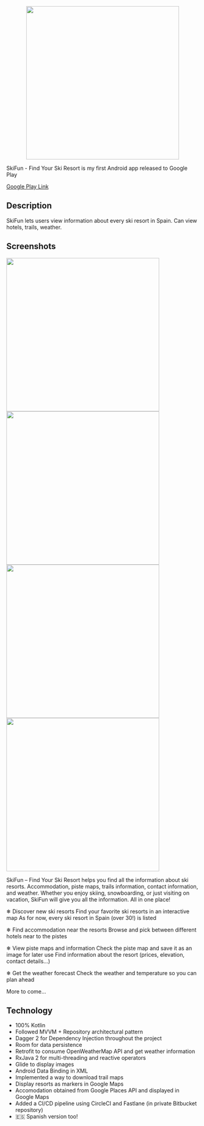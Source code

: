 <p align="center"><img src="https://lh3.googleusercontent.com/e9eVx7Y3yzyZA8UP0ta8Vvwyw01oWdsb1vpWDUDNv_DGJYGYIDBkXRe1266j44uTTC4=s180-rw" width="400" style="max-width:100%;"></p>
SkiFun - Find Your Ski Resort is my first Android app released to Google Play

[Google Play Link](https://play.google.com/store/apps/details?id=com.davlop.skiapp)

## Description
SkiFun lets users view information about every ski resort in Spain. Can view hotels, trails, weather.

## Screenshots
<img src="https://lh3.googleusercontent.com/YxU5QjZ65F-vZzMl88LWcrYxNvqu6mQhk4kx7TApcKQmC88Fs-I3ZklWEqNAQU70TjA=w1920-h880-rw" height="400" style="max-width:100%;"> <img src="https://lh3.googleusercontent.com/XvYJzX9NnFtaKohwxlsai8UdKKITB17M32ogc76RfDf7YWtoOwZWizAJmd9yhS15RQ=w1920-h880-rw" height="400" style="max-width:100%;"> <img src="https://lh3.googleusercontent.com/BBBJYo4O2am4rCekOCnzaTORVwz3xhXGyJReinx20C2s_fyH8VjQiv5zppO-3AumLQ=w1920-h880-rw" height="400" style="max-width:100%;"> <img src="https://lh3.googleusercontent.com/Ra-akGyACkTPgkCUaQ_W84EWM7XUQ884Agyjfi3AoxjHMrFpOTG_62TG0G3LwfwRPvs=w1920-h880-rw" height="400" style="max-width:100%;">

SkiFun – Find Your Ski Resort helps you find all the information about ski resorts. Accommodation, piste maps, trails information, contact information, and weather. Whether you enjoy skiing, snowboarding, or just visiting on vacation, SkiFun will give you all the information. All in one place!

❄ Discover new ski resorts
Find your favorite ski resorts in an interactive map
As for now, every ski resort in Spain (over 30!) is listed

❄ Find accommodation near the resorts
Browse and pick between different hotels near to the pistes

❄ View piste maps and information
Check the piste map and save it as an image for later use
Find information about the resort (prices, elevation, contact details...)

❄ Get the weather forecast
Check the weather and temperature so you can plan ahead	

More to come...

## Technology
- 100% Kotlin
- Followed MVVM + Repository architectural pattern
- Dagger 2 for Dependency Injection throughout the project
- Room for data persistence
- Retrofit to consume OpenWeatherMap API and get weather information
- RxJava 2 for multi-threading and reactive operators
- Glide to display images
- Android Data Binding in XML
- Implemented a way to download trail maps
- Display resorts as markers in Google Maps
- Accomodation obtained from Google Places API and displayed in Google Maps
- Added a CI/CD pipeline using CircleCI and Fastlane (in private Bitbucket repository)
- 🇪🇸 Spanish version too!
